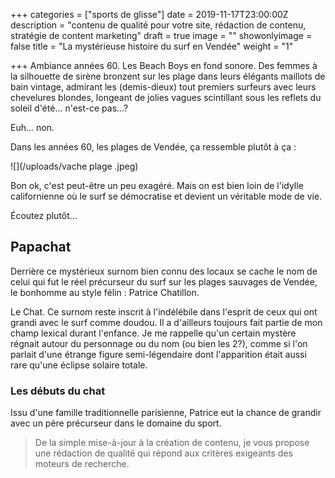 +++
categories = ["sports de glisse"]
date = 2019-11-17T23:00:00Z
description = "contenu de qualité pour votre site, rédaction de contenu, stratégie de content marketing"
draft = true
image = ""
showonlyimage = false
title = "La mystérieuse histoire du surf en Vendée"
weight = "1"

+++
Ambiance années 60. Les Beach Boys en fond sonore. Des femmes à la silhouette de sirène bronzent sur les plage dans leurs élégants maillots de bain vintage, admirant les (demis-dieux) tout premiers surfeurs avec leurs chevelures blondes, longeant de jolies vagues scintillant sous les reflets du soleil d'été... n'est-ce pas...?

Euh... non. 

Dans les années 60, les plages de Vendée, ça ressemble plutôt à ça :

![](/uploads/vache plage .jpeg)

Bon ok, c'est peut-être un peu exagéré. Mais on est bien loin de l'idylle californienne où le surf se démocratise et devient un véritable mode de vie. 

Écoutez plutôt...

## Papachat

Derrière ce mystérieux surnom bien connu des locaux se cache le nom de celui qui fut le réel précurseur du surf sur les plages sauvages de Vendée, le bonhomme au style félin : Patrice Chatillon. 

Le Chat. Ce surnom reste inscrit à l'indélébile dans l'esprit de ceux qui ont grandi avec le surf comme doudou. Il a d'ailleurs toujours fait partie de mon champ lexical durant l'enfance. Je me rappelle qu'un certain mystère régnait autour du personnage ou du nom (ou bien les 2?), comme si l'on parlait d'une étrange figure semi-légendaire dont l'apparition était aussi rare qu'une éclipse solaire totale. 

### Les débuts du chat

Issu d'une famille traditionnelle parisienne, Patrice eut la chance de grandir avec un père précurseur dans le domaine du sport.  

<!--more-->

> De la simple mise-à-jour à la création de contenu, je vous propose une rédaction de qualité qui répond aux critères exigeants des moteurs de recherche.